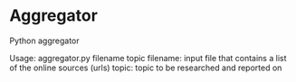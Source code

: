 # Aggregator
Python aggregator

Usage: aggregator.py filename topic
filename: input file that contains a list of the online sources (urls)
topic: topic to be researched and reported on
